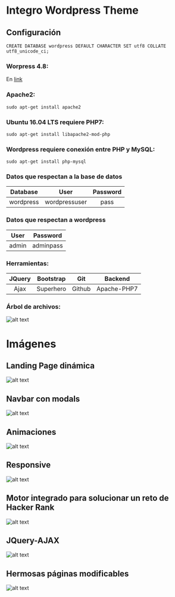 # Integro Wordpress Theme

## Configuración
```
CREATE DATABASE wordpress DEFAULT CHARACTER SET utf8 COLLATE utf8_unicode_ci;
```

### Worpress 4.8:
En [link](https://wordpress.org/latest.tar.gz)

### Apache2:
```
sudo apt-get install apache2
```

### Ubuntu 16.04 LTS requiere PHP7:
```
sudo apt-get install libapache2-mod-php
```

### Wordpress requiere conexión entre PHP y MySQL:
```
sudo apt-get install php-mysql
```

### Datos que respectan a la base de datos
| Database | User | Password|
|     :---:      |     :---:      |     :---:      |
|wordpress| wordpressuser     | pass   |



### Datos que respectan a wordpress
|     User      |     Password     |
|     :---:      |     :---:      |
|     admin      |     adminpass      |


### Herramientas:
| JQuery | Bootstrap | Git|    Backend    |
|     :---:      |     :---:      |     :---:      |     :---:      |
|Ajax| Superhero     | Github   |     Apache-PHP7     |


### Árbol de archivos:
![alt text](https://raw.githubusercontent.com/kemquiros/integro/master/assets/screenshot/tree.png)

# Imágenes

## Landing Page dinámica
![alt text](https://raw.githubusercontent.com/kemquiros/integro/master/assets/screenshot/1.png)
## Navbar con modals
![alt text](https://raw.githubusercontent.com/kemquiros/integro/master/assets/screenshot/2.png)
## Animaciones
![alt text](https://raw.githubusercontent.com/kemquiros/integro/master/assets/screenshot/3.png)
## Responsive
![alt text](https://raw.githubusercontent.com/kemquiros/integro/master/assets/screenshot/4.png)
## Motor integrado para solucionar un reto de Hacker Rank
![alt text](https://raw.githubusercontent.com/kemquiros/integro/master/assets/screenshot/5.png)
## JQuery-AJAX
![alt text](https://raw.githubusercontent.com/kemquiros/integro/master/assets/screenshot/6.png)
## Hermosas páginas modificables
![alt text](https://raw.githubusercontent.com/kemquiros/integro/master/assets/screenshot/7.png)
